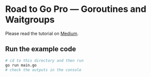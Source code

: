 # Road to Go Pro — Goroutines and Waitgroups

Please read the tutorial on [Medium](https://levelup.gitconnected.com/road-to-go-pro-async-part-1-goroutine-waitgroup-e915accab659).

## Run the example code

```bash
# cd to this directory and then run
go run main.go
# check the outputs in the console
```